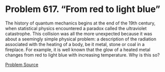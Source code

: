 # Problem 617. “From red to light blue”

The history of quantum mechanics begins at the end of the 19th century, when statistical physics encountered a paradox called the ultraviolet catastrophe. This collision was all the more unexpected because it was about a seemingly simple physical problem: a description of the radiation associated with the heating of a body, be it metal, stone or coal in a fireplace. For example, it is well known that the glow of a heated metal changes from red to light blue with increasing temperature. Why is this so?

[Problem Source](https://www.trizland.ru/tasks/5255/)